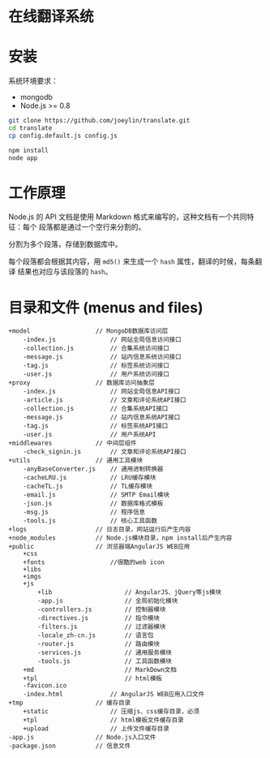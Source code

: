 在线翻译系统
===========

安装
====

系统环境要求：

+ mongodb
+ Node.js >= 0.8

```bash
git clone https://github.com/joeylin/translate.git
cd translate
cp config.default.js config.js
```

```bash
npm install
node app
```

工作原理
========

Node.js 的 API 文档是使用 Markdown 格式来编写的，这种文档有一个共同特征：每个
段落都是通过一个空行来分割的。

分割为多个段落，存储到数据库中。

每个段落都会根据其内容，用 `md5()` 来生成一个 `hash` 属性，翻译的时候，每条翻译
结果也对应与该段落的 `hash`。

目录和文件 (menus and files)
==========================

    +model                  // MongoDB数据库访问层
        -index.js               // 网站全局信息访问接口
        -collection.js          // 合集系统访问接口
        -message.js             // 站内信息系统访问接口
        -tag.js                 // 标签系统访问接口
        -user.js                // 用户系统访问接口
    +proxy                  // 数据库访问抽象层
        -index.js               // 网站全局信息API接口
        -article.js             // 文章和评论系统API接口
        -collection.js          // 合集系统API接口
        -message.js             // 站内信息系统API接口
        -tag.js                 // 标签系统API接口
        -user.js                // 用户系统API
    +middlewares            // 中间层组件
        -check_signin.js        // 文章和评论系统API接口
    +utils                  // 通用工具模块
        -anyBaseConverter.js    // 通用进制转换器
        -cacheLRU.js            // LRU缓存模块
        -cacheTL.js             // TL缓存模块
        -email.js               // SMTP Email模块
        -json.js                // 数据库格式模板
        -msg.js                 // 程序信息
        -tools.js               // 核心工具函数
    +logs                   // 日志目录，网站运行后产生内容
    +node_modules           // Node.js模块目录，npm install后产生内容
    +public                 // 浏览器端AngularJS WEB应用
        +css
        +fonts                  //很酷的web icon
        +libs
        +imgs
        +js
            +lib                    // AngularJS、jQuery等js模块
            -app.js                 // 全局初始化模块
            -controllers.js         // 控制器模块
            -directives.js          // 指令模块
            -filters.js             // 过滤器模块
            -locale_zh-cn.js        // 语言包
            -router.js              // 路由模块
            -services.js            // 通用服务模块
            -tools.js               // 工具函数模块
        +md                         // MarkDown文档
        +tpl                        // html模板
        -favicon.ico
        -index.html             // AngularJS WEB应用入口文件
    +tmp                    // 缓存目录
        +static                 // 压缩js、css缓存目录，必须
        +tpl                    // html模板文件缓存目录
        +upload                 // 上传文件缓存目录
    -app.js                 // Node.js入口文件
    -package.json           // 信息文件